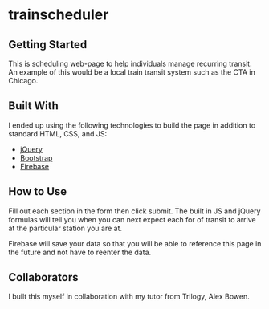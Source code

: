# trainscheduler

## Getting Started

This is scheduling web-page to help individuals manage recurring transit. An example of this would be a local train transit system such as the CTA in Chicago.

## Built With

I ended up using the following technologies to build the page in addition to standard HTML, CSS, and JS:

- [jQuery](https://jquery.com/)
- [Bootstrap](https://getbootstrap.com/)
- [Firebase](https://firebase.google.com/)

## How to Use

Fill out each section in the form then click submit. The built in JS and jQuery formulas will tell you when you can next expect each for of transit to arrive at the particular station you are at.

Firebase will save your data so that you will be able to reference this page in the future and not have to reenter the data.

## Collaborators

I built this myself in collaboration with my tutor from Trilogy, Alex Bowen.
